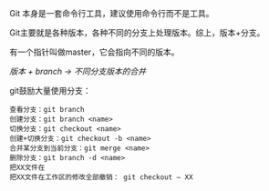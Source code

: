 Git 本身是一套命令行工具，建议使用命令行而不是工具。

Git主要就是各种版本，各种不同的分支上处理版本。综上，版本+分支。

有一个指针叫做master，它会指向不同的版本。

*版本 + branch  -> 不同分支版本的合并*

git鼓励大量使用分支：
```
查看分支：git branch
创建分支：git branch <name>
切换分支：git checkout <name>
创建+切换分支：git checkout -b <name>
合并某分支到当前分支：git merge <name>
删除分支：git branch -d <name>
把XX文件在
把XX文件在工作区的修改全部撤销： git checkout — XX
```
